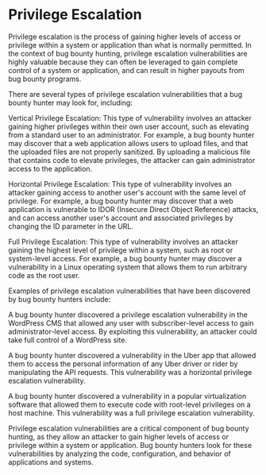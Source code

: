 # Privilege Escalation

Privilege escalation is the process of gaining higher levels of access or privilege within a system or application than what is normally permitted. In the context of bug bounty hunting, privilege escalation vulnerabilities are highly valuable because they can often be leveraged to gain complete control of a system or application, and can result in higher payouts from bug bounty programs.

There are several types of privilege escalation vulnerabilities that a bug bounty hunter may look for, including:

Vertical Privilege Escalation: This type of vulnerability involves an attacker gaining higher privileges within their own user account, such as elevating from a standard user to an administrator. For example, a bug bounty hunter may discover that a web application allows users to upload files, and that the uploaded files are not properly sanitized. By uploading a malicious file that contains code to elevate privileges, the attacker can gain administrator access to the application.

Horizontal Privilege Escalation: This type of vulnerability involves an attacker gaining access to another user's account with the same level of privilege. For example, a bug bounty hunter may discover that a web application is vulnerable to IDOR (Insecure Direct Object Reference) attacks, and can access another user's account and associated privileges by changing the ID parameter in the URL.

Full Privilege Escalation: This type of vulnerability involves an attacker gaining the highest level of privilege within a system, such as root or system-level access. For example, a bug bounty hunter may discover a vulnerability in a Linux operating system that allows them to run arbitrary code as the root user.

Examples of privilege escalation vulnerabilities that have been discovered by bug bounty hunters include:

A bug bounty hunter discovered a privilege escalation vulnerability in the WordPress CMS that allowed any user with subscriber-level access to gain administrator-level access. By exploiting this vulnerability, an attacker could take full control of a WordPress site.

A bug bounty hunter discovered a vulnerability in the Uber app that allowed them to access the personal information of any Uber driver or rider by manipulating the API requests. This vulnerability was a horizontal privilege escalation vulnerability.

A bug bounty hunter discovered a vulnerability in a popular virtualization software that allowed them to execute code with root-level privileges on a host machine. This vulnerability was a full privilege escalation vulnerability.

Privilege escalation vulnerabilities are a critical component of bug bounty hunting, as they allow an attacker to gain higher levels of access or privilege within a system or application. Bug bounty hunters look for these vulnerabilities by analyzing the code, configuration, and behavior of applications and systems.